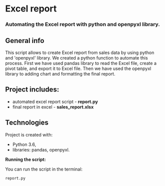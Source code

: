 # Excel report

### Automating the Excel report with python and openpyxl library.


## General info
This script allows to create Excel report from sales data by using python and 'openpyxl' library. We created a python function to automate this process. First we have used pandas library to read the Excel file, create a pivot table, and export it to Excel file. Then we have used the openpyxl library to adding chart and formatting the final report. 

## Project includes:
- automated excel report script - **report.py**
- final report in excel - **sales_report.xlsx**

## Technologies

Project is created with:
- Python 3.6,
- libraries: pandas, openpyxl.

**Running the script:**

You can run the script in the terminal:

    report.py 
